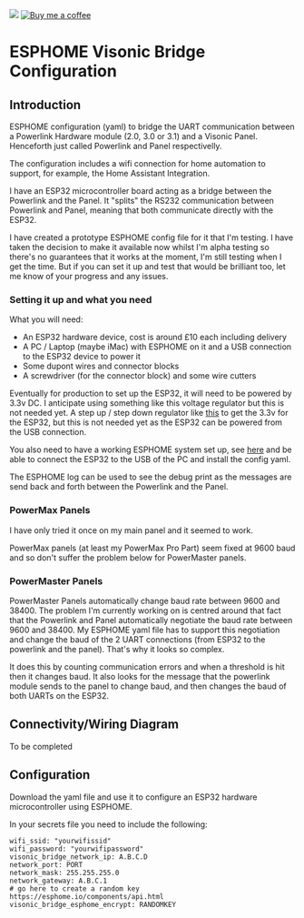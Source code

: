 <!---  
******************************************** COMMENTED OUT ***************************************************
[![](https://img.shields.io/github/release/davesmeghead/visonic_esp32_bridge/all.svg?style=for-the-badge)](https://github.com/davesmeghead/visonic_esp32_bridge/releases) 
**************************************************************************************************************
-->
[![](https://img.shields.io/badge/MAINTAINER-%40Davesmeghead-green?style=for-the-badge)](https://github.com/Davesmeghead)
[![Buy me a coffee][buymeacoffee-shield]][buymeacoffee]

[buymeacoffee]: https://www.buymeacoffee.com/davesmeghead
[buymeacoffee-shield]: https://www.buymeacoffee.com/assets/img/custom_images/orange_img.png

# ESPHOME Visonic Bridge Configuration

## Introduction
ESPHOME configuration (yaml) to bridge the UART communication between a Powerlink Hardware module (2.0, 3.0 or 3.1) and a Visonic Panel. Henceforth just called Powerlink and Panel respectivelly.

The configuration includes a wifi connection for home automation to support, for example, the Home Assistant Integration.

I have an ESP32 microcontroller board acting as a bridge between the Powerlink and the Panel. It "splits" the RS232 communication between Powerlink and Panel, meaning that both communicate directly with the ESP32.

I have created a prototype ESPHOME config file for it that I'm testing. I have taken the decision to make it available now whilst I'm alpha testing so there's no guarantees that it works at the moment, I'm still testing when I get the time.  But if you can set it up and test that would be brilliant too, let me know of your progress and any issues.

### Setting it up and what you need
What you will need:
- An ESP32 hardware device, cost is around £10 each including delivery
- A PC / Laptop (maybe iMac) with ESPHOME on it and a USB connection to the ESP32 device to power it
- Some dupont wires and connector blocks
- A screwdriver (for the connector block) and some wire cutters

Eventually for production to set up the ESP32, it will need to be powered by 3.3v DC.  I anticipate using something like this voltage regulator but this is not needed yet. A step up / step down regulator like [this](https://thepihut.com/products/pololu-3-3v-step-up-step-down-voltage-regulator-s7v8f3?variant=41660290236611) to get the 3.3v for the ESP32, but this is not needed yet as the ESP32 can be powered from the USB connection.

You also need to have a working ESPHOME system set up, see [here](https://esphome.io/) and be able to connect the ESP32 to the USB of the PC and install the config yaml.

The ESPHOME log can be used to see the debug print as the messages are send back and forth between the Powerlink and the Panel.

### PowerMax Panels
I have only tried it once on my main panel and it seemed to work.

PowerMax panels (at least my PowerMax Pro Part) seem fixed at 9600 baud and so don't suffer the problem below for PowerMaster panels.

### PowerMaster Panels
PowerMaster Panels automatically change baud rate between 9600 and 38400. The problem I'm currently working on is centred around that fact that the Powerlink and Panel automatically negotiate the baud rate between 9600 and 38400. My ESPHOME yaml file has to support this negotiation and change the baud of the 2 UART connections (from ESP32 to the powerlink and the panel).  That's why it looks so complex.

It does this by counting communication errors and when a threshold is hit then it changes baud.  It also looks for the message that the powerlink module sends to the panel to change baud, and then changes the baud of both UARTs on the ESP32.

## Connectivity/Wiring Diagram
To be completed

## Configuration
Download the yaml file and use it to configure an ESP32 hardware microcontroller using ESPHOME.

In your secrets file you need to include the following:

```
wifi_ssid: "yourwifissid"
wifi_password: "yourwifipassword"
visonic_bridge_network_ip: A.B.C.D
network_port: PORT
network_mask: 255.255.255.0
network_gateway: A.B.C.1
# go here to create a random key https://esphome.io/components/api.html
visonic_bridge_esphome_encrypt: RANDOMKEY
```

